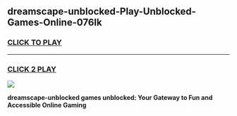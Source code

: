 
## dreamscape-unblocked-Play-Unblocked-Games-Online-076lk
<h3>
<a href="https://premium76.site?title=dreamscape-unblocked&ref=25A">CLICK TO PLAY</a></h3>
<hr>

<h3>
<a href="https://premium76.site?title=dreamscape-unblocked&ref=25A">CLICK 2 PLAY</a>
  
</h3>

<a href="https://premium76.site?title=dreamscape-unblocked&ref=25A"><img src="https://clearcache.store/games.png"></a>


**dreamscape-unblocked games unblocked: Your Gateway to Fun and Accessible Online Gaming**
